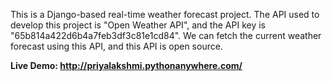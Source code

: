 This is a Django-based real-time weather forecast project. The API used to develop this project is "Open Weather API", and the API key is "65b814a422d6b4a7feb3df3c81e1cd84". We can fetch the current weather forecast using this API, and this API is open source.

**Live Demo: http://priyalakshmi.pythonanywhere.com/**
